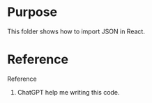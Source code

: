 # Purpose

This folder shows how to import JSON in React.

# Reference

Reference 
1. ChatGPT help me writing this code.